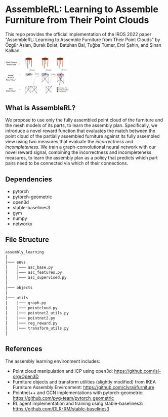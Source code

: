 # AssembleRL: Learning to Assemble Furniture from Their Point Clouds

This repo provides the official implementation of the IROS 2022 paper "AssembleRL: Learning to Assemble Furniture from Their Point Clouds" by   Özgür Aslan, Burak Bolat, Batuhan Bal, Tuğba Tümer, Erol Şahin, and Sinan Kalkan.

<img src="docs/imgs/intro.png" alt="intro" width="40%"/>

## What is AssembleRL?

We propose to use only the fully assembled point cloud of the furniture and the mesh models of its parts, to learn the assembly plan. Specifically, we introduce a novel reward function that evaluates the match between the point cloud of the partially assembled furniture against its fully assembled view using two measures that evaluate the *incorrectness* and *incompleteness*. We train a graph-convolutional neural network with our novel reward signal, combining the incorrectness and incompleteness measures, to learn the assembly plan as a policy that predicts which part pairs need to be connected via which of their connections. 

## Dependencies
- pytorch
- pytorch-geometric
- open3d
- stable-baselines3
- gym
- numpy
- networkx

## File Structure
```
assembly_learning
│
│─── envs
│    │─── asc_base.py
│    │─── asc_features.py
│    │─── asc_supervised.py
│
│─── objects
│
│─── utils
│    │─── graph.py
│    │─── pointcloud.py
│    │─── pointnet2_utils.py
│    │─── pointnet2.py
│    │─── reg_reward.py
│    │─── transform_utils.py
│

```
## References

The assembly learning environment includes:
- Point cloud manipulation and ICP using open3d: https://github.com/isl-org/Open3D
- Furniture objects and transform utilities (slightly modified) from IKEA Furniture Assembly Environment: https://github.com/clvrai/furniture
- Pointnet++ and GCN implementations with pytorch-geometric: https://github.com/pyg-team/pytorch_geometric 
- RL agent implementation and training using stable-baselines3: https://github.com/DLR-RM/stable-baselines3 
